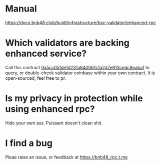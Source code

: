 # Manual
https://docs.bnb48.club/buidl/infrastructure/bsc-validator/enhanced-rpc

# Which validators are backing enhanced service?
Call this contract [0x5cc05fde1d231a840061c1a2d7e913cedc8eabaf](https://bscscan.com/address/0x5cc05fde1d231a840061c1a2d7e913cedc8eabaf) to query, or double-check validator coinbase within your own contract.
It is open-sourced, feel free to pr.

# Is my privacy in protection while using enhanced rpc?
Hide your own ass. Puissant doesn't clean shit.

# I find a bug
Pleae raise an issue, or feedback at https://bnb48_rpc.t.me
